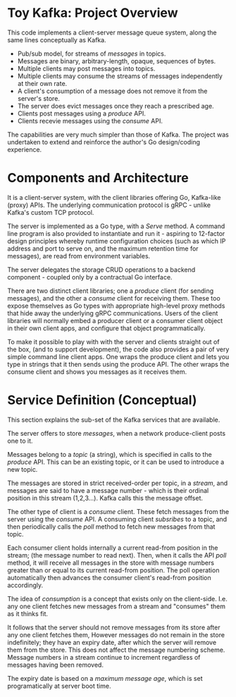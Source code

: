 # Toy Kafka: Project Overview

This code implements a client-server message queue system, along the same lines
conceptually as Kafka.

- Pub/sub model, for streams of *messages* in topics.
- Messages are binary, arbitrary-length, opaque, sequences of bytes.
- Multiple clients may post messages into topics.
- Multiple clients may consume the streams of messages independently at their 
  own rate.
- A client's consumption of a message does not remove it from the server's store.
- The server does evict messages once they reach a prescribed age.
- Clients post messages using a *produce* API.
- Clients recevie messages using the *consume* API.

The capabilities are very much simpler than those of Kafka. The project was
undertaken to extend and reinforce the author's Go design/coding experience.

# Components and Architecture

It is a client-server system, with the client libraries offering Go, Kafka-like
(proxy) APIs. The underlying communication protocol is gRPC - unlike Kafka's
custom TCP protocol.

The server is implemented as a Go type, with a *Serve* method. A command line
program is also provided to instantiate and run it - aspiring to 12-factor design
principles whereby runtime configuration choices (such as which IP address and
port to serve on, and the maximum retention time for messages), are read from
environment variables.

The server delegates the storage CRUD operations to a backend component - coupled
only by a contractual Go interface.

There are two distinct client libraries; one a *produce* client (for sending
messages), and the other a *consume* client for receiving them. These too expose
themselves as Go types with appropriate high-level proxy methods that hide away
the underlying gRPC communications. Users of the client libraries will normally
embed a producer client or a consumer client object in their own client apps, and
configure that object programmatically.

To make it possible to play with with the server and clients straight out of the
box, (and to support development), the code also provides a pair of very simple 
command line client apps. One wraps the produce client and lets you type in
strings that it then sends using the produce API. The other wraps the consume
client and shows you messages as it receives them.


# Service Definition (Conceptual)

This section explains the sub-set of the Kafka services that are available.

The server offers to store *messages*, when a network produce-client posts one 
to it.

Messages belong to a *topic* (a string), which is specified in calls to the
*produce* API. This can be an existing topic, or it can be used to introduce
a new topic.

The messages are stored in strict received-order per topic, in a *stream*,
and messages are said to have a message number - which is their ordinal
position in this stream (1,2,3...). Kafka calls this the message offset.

The other type of client is a *consume* client. These fetch messages from the
server using the *consume* API. A consuming client *subsribes* to a topic,
and then periodically calls the *poll* method to fetch new messages from that
topic.

Each consumer client holds internally a current read-from position in the
stream; (the message number to read next). Then, when it calls the API *poll*
method, it will receive all messages in the store with message numbers
greater than or equal to its current read-from position. The poll operation
automatically then advances the consumer client's read-from position
accordingly.

The idea of *consumption* is a concept that exists only on the client-side. I.e.
any one client fetches new messages from a stream and "consumes" them as it
thinks fit.

It follows that the server should not remove messages from its store after any
one client fetches them, However messages do not remain in the store
indefinitely; they have an expiry date, after which the server will remove them
from the store. This does not affect the message numbering scheme. Message
numbers in a stream continue to increment regardless of messages having been
removed.

The expiry date is based on a *maximum message age*, which is set 
programatically at server boot time.
